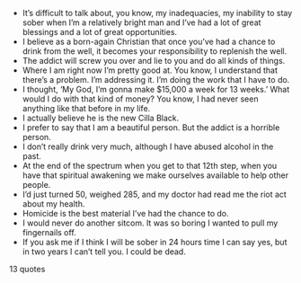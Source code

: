  - It’s difficult to talk about, you know, my inadequacies, my inability to stay sober when I’m a relatively bright man and I’ve had a lot of great blessings and a lot of great opportunities.
 - I believe as a born-again Christian that once you’ve had a chance to drink from the well, it becomes your responsibility to replenish the well.
 - The addict will screw you over and lie to you and do all kinds of things.
 - Where I am right now I’m pretty good at. You know, I understand that there’s a problem. I’m addressing it. I’m doing the work that I have to do.
 - I thought, ‘My God, I’m gonna make $15,000 a week for 13 weeks.’ What would I do with that kind of money? You know, I had never seen anything like that before in my life.
 - I actually believe he is the new Cilla Black.
 - I prefer to say that I am a beautiful person. But the addict is a horrible person.
 - I don’t really drink very much, although I have abused alcohol in the past.
 - At the end of the spectrum when you get to that 12th step, when you have that spiritual awakening we make ourselves available to help other people.
 - I’d just turned 50, weighed 285, and my doctor had read me the riot act about my health.
 - Homicide is the best material I’ve had the chance to do.
 - I would never do another sitcom. It was so boring I wanted to pull my fingernails off.
 - If you ask me if I think I will be sober in 24 hours time I can say yes, but in two years I can’t tell you. I could be dead.

13 quotes